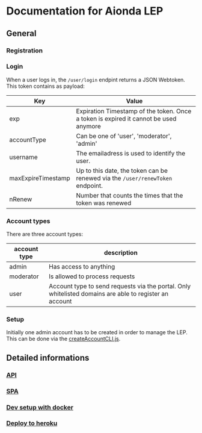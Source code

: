 # Documentation for Aionda LEP


## General

### Registration

### Login
When a user logs in, the `/user/login` endpint returns a JSON Webtoken.
This token contains as payload:

| Key                | Value           |
| ------------------ | -------------|
| exp                | Expiration Timestamp of the token. Once a token is expired it cannot be used anymore |
| accountType        | Can be one of 'user', 'moderator', 'admin' |
| username           | The emailadress is used to identify the user. |
| maxExpireTimestamp | Up to this date, the token can be renewed via the `/user/renewToken` endpoint. |
| nRenew             | Number that counts the times that the token was renewed |



### Account types
There are three account types:

| account type | description |
| ------------ | ----------- |
| admin        | Has access to anything |
| moderator    | Is allowed to process requests |
| user         | Account type to send requests via the portal. Only whitelisted domains are able to register an account |

### Setup
Initially one admin account has to be created in order to manage the LEP. This can be done via the [createAccountCLI.js](../api/helpers/).

## Detailed informations
### [API](api/)

### [SPA](spa/)

### [Dev setup with docker](./docker.md)

### [Deploy to heroku](./herokuSetup.md)
